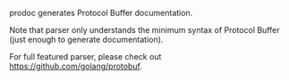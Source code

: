 
prodoc generates Protocol Buffer documentation.

Note that parser only understands the minimum syntax
of Protocol Buffer (just enough to generate documentation).

For full featured parser, please check out https://github.com/golang/protobuf.

